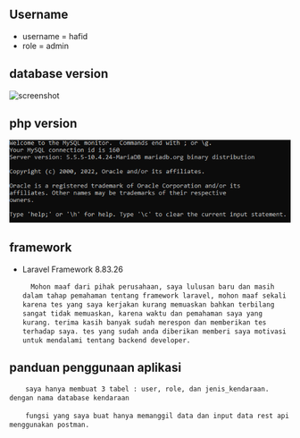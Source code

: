 ## Username
* username = hafid
* role = admin

## database version
![screenshot](/img/mysql.png)

## php version
![screenshot](img/mysql.png)

## framework 
* Laravel Framework 8.83.26

        Mohon maaf dari pihak perusahaan, saya lulusan baru dan masih dalam tahap pemahaman tentang framework laravel, mohon maaf sekali karena tes yang saya kerjakan kurang memuaskan bahkan terbilang sangat tidak memuaskan, karena waktu dan pemahaman saya yang kurang. terima kasih banyak sudah merespon dan memberikan tes terhadap saya. tes yang sudah anda diberikan memberi saya motivasi untuk mendalami tentang backend developer.

## panduan penggunaan aplikasi
        saya hanya membuat 3 tabel : user, role, dan jenis_kendaraan. dengan nama database kendaraan

        fungsi yang saya buat hanya memanggil data dan input data rest api menggunakan postman.
